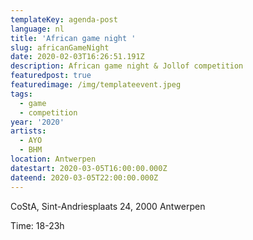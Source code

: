 ```yaml
---
templateKey: agenda-post
language: nl
title: 'African game night '
slug: africanGameNight
date: 2020-02-03T16:26:51.191Z
description: African game night & Jollof competition
featuredpost: true
featuredimage: /img/templateevent.jpeg
tags:
  - game
  - competition
year: '2020'
artists:
  - AYO
  - BHM
location: Antwerpen
datestart: 2020-03-05T16:00:00.000Z
dateend: 2020-03-05T22:00:00.000Z
---
```



 CoStA, Sint-Andriesplaats 24, 2000 Antwerpen

Time: 18-23h

